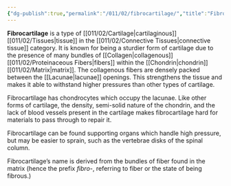 ```yaml
---
{"dg-publish":true,"permalink":"/011/02/fibrocartilage/","title":"Fibrocartilage","tags":["BIOL422"],"noteIcon":"1","created":"2024-09-26T13:45:04.086-07:00","updated":"2024-09-26T15:18:27.454-07:00"}
---
```


**Fibrocartilage** is a type of [[011/02/Cartilage\|cartilaginous]] [[011/02/Tissues\|tissue]] in the [[011/02/Connective Tissues\|connective tissue]] category. It is known for being a sturdier form of cartilage due to the presence of many bundles of [[Collagen\|collagenous]] [[011/02/Proteinaceous Fibers\|fibers]] within the [[Chondrin\|chondrin]] [[011/02/Matrix\|matrix]]. The collagenous fibers are densely packed between the [[Lacunae\|lacunae]] openings. This strengthens the tissue and makes it able to withstand higher pressures than other types of cartilage.

Fibrocartilage has chondrocytes which occupy the lacunae. Like other forms of cartilage, the density, semi-solid nature of the chondrin, and the lack of blood vessels present in the cartilage makes fibrocartilage hard for materials to pass through to repair it.

Fibrocartilage can be found supporting organs which handle high pressure, but may be easier to sprain, such as the vertebrae disks of the spinal column.

Fibrocartilage’s name is derived from the bundles of fiber found in the matrix (hence the prefix *fibro-*, referring to fiber or the state of being fibrous.)